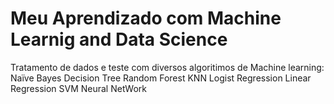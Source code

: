 #  Meu Aprendizado com Machine Learnig and Data Science
 Tratamento de dados e teste com diversos algoritimos de Machine learning:
 Naïve Bayes
 Decision Tree
 Random Forest
 KNN
 Logist Regression
 Linear Regression
 SVM
 Neural NetWork
